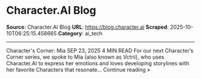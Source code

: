 # Character.AI Blog

**Source**: Character.AI Blog
**URL**: https://blog.character.ai
**Scraped**: 2025-10-10T06:25:15.458665
**Category**: ai_tech

---

Character's Corner: Mia
SEP 23, 2025 4 MIN READ
For our next Character’s Corner series, we spoke to Mia (also known as Vctrii), who uses Character.AI to express her emotions and loves developing storylines with her favorite Characters that resonate...
Continue reading »
